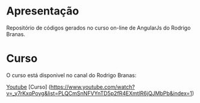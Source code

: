 # Apresentação

Repositório de códigos gerados no curso on-line de AngularJs do Rodrigo Branas.

# Curso

O curso está disponivel no canal do Rodrigo Branas:

[Youtube](https://www.youtube.com/channel/UCkqOofjb7nl6V8vXrIbGtiQ) 
[Curso] (https://www.youtube.com/watch?v=_y7rKxqPoyg&list=PLQCmSnNFVYnTD5p2fR4EXmtlR6jQJMbPb&index=1)
